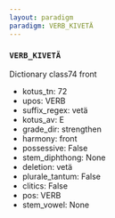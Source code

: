 ```yaml
---
layout: paradigm
paradigm: VERB_KIVETÄ
---
```

### ` VERB_KIVETÄ `

Dictionary class74 front  
* kotus_tn: 72
* upos: VERB
* suffix_regex: vetä
* kotus_av: E
* grade_dir: strengthen
* harmony: front
* possessive: False
* stem_diphthong: None
* deletion: vetä
* plurale_tantum: False
* clitics: False
* pos: VERB
* stem_vowel: None
